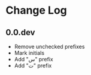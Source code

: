 # Change Log

## 0.0.dev

- Remove unchecked prefixes
- Mark initials
- Add "س" prefix
- Add "ت" prefix

